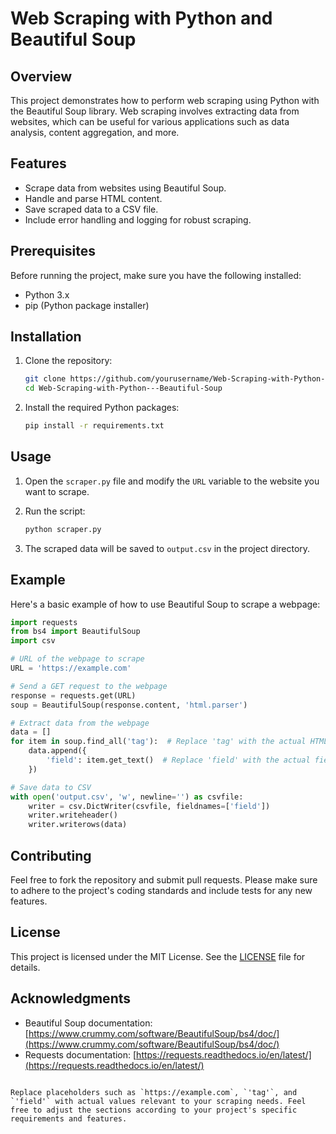 # Web Scraping with Python and Beautiful Soup

## Overview

This project demonstrates how to perform web scraping using Python with the Beautiful Soup library. Web scraping involves extracting data from websites, which can be useful for various applications such as data analysis, content aggregation, and more.

## Features

- Scrape data from websites using Beautiful Soup.
- Handle and parse HTML content.
- Save scraped data to a CSV file.
- Include error handling and logging for robust scraping.

## Prerequisites

Before running the project, make sure you have the following installed:

- Python 3.x
- pip (Python package installer)

## Installation

1. Clone the repository:

   ```bash
   git clone https://github.com/yourusername/Web-Scraping-with-Python---Beautiful-Soup.git
   cd Web-Scraping-with-Python---Beautiful-Soup
   ```

2. Install the required Python packages:

   ```bash
   pip install -r requirements.txt
   ```

## Usage

1. Open the `scraper.py` file and modify the `URL` variable to the website you want to scrape.

2. Run the script:

   ```bash
   python scraper.py
   ```

3. The scraped data will be saved to `output.csv` in the project directory.

## Example

Here's a basic example of how to use Beautiful Soup to scrape a webpage:

```python
import requests
from bs4 import BeautifulSoup
import csv

# URL of the webpage to scrape
URL = 'https://example.com'

# Send a GET request to the webpage
response = requests.get(URL)
soup = BeautifulSoup(response.content, 'html.parser')

# Extract data from the webpage
data = []
for item in soup.find_all('tag'):  # Replace 'tag' with the actual HTML tag
    data.append({
        'field': item.get_text()  # Replace 'field' with the actual field name
    })

# Save data to CSV
with open('output.csv', 'w', newline='') as csvfile:
    writer = csv.DictWriter(csvfile, fieldnames=['field'])
    writer.writeheader()
    writer.writerows(data)
```

## Contributing

Feel free to fork the repository and submit pull requests. Please make sure to adhere to the project's coding standards and include tests for any new features.

## License

This project is licensed under the MIT License. See the [LICENSE](LICENSE) file for details.

## Acknowledgments

- Beautiful Soup documentation: [https://www.crummy.com/software/BeautifulSoup/bs4/doc/](https://www.crummy.com/software/BeautifulSoup/bs4/doc/)
- Requests documentation: [https://requests.readthedocs.io/en/latest/](https://requests.readthedocs.io/en/latest/)

```

Replace placeholders such as `https://example.com`, `'tag'`, and `'field'` with actual values relevant to your scraping needs. Feel free to adjust the sections according to your project's specific requirements and features.
